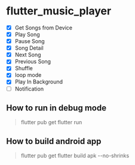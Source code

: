 # flutter_music_player

- [x] Get Songs from Device
- [x] Play Song
- [x] Pause Song
- [x] Song Detail
- [x] Next Song
- [x] Previous Song
- [x] Shuffle
- [x] loop mode
- [x] Play In Background
- [ ] Notification
## How to run in debug mode 
> flutter pub get
> flutter run

## How to build android app
> flutter pub get
> flutter build apk --no-shrinks

